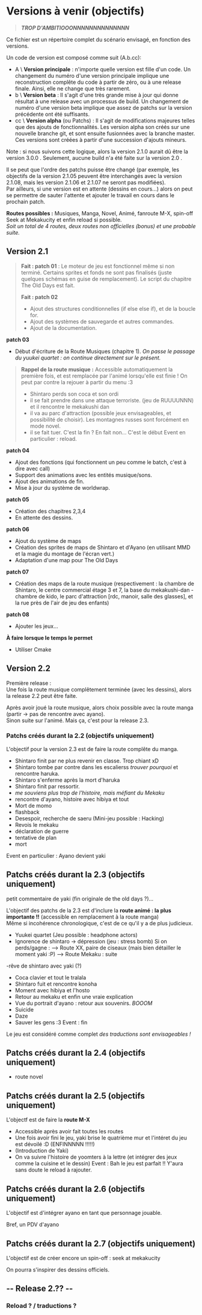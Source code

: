 # Versions à venir (objectifs)

> ***TROP D'AMBITIOOONNNNNNNNNNNNNN***

Ce fichier est un répertoire complet du scénario envisagé, en fonction des versions.

Un code de version est composé comme suit (A.b.cc):
* A \ **Version principale** : n'importe quelle version est fille d'un code. Un changement du numéro d'une version principale implique une reconstruction complête du code à partir de zéro, ou à une release finale. Ainsi, elle ne change que très rarement.
* b \ **Version beta** : Il s'agit d'une très grande mise à jour qui donne résultat à une release avec un processus de build. Un changement de numéro d'une version beta implique que assez de patchs sur la version précédente ont été suffisants.
* cc \ **Version alpha** (ou Patchs) : Il s'agit de modifications majeures telles que des ajouts de fonctionnalités. Les version alpha son créés sur une nouvelle branche git, et sont ensuite fusionnées avec la branche master. Ces versions sont créées à partir d'une succession d'ajouts mineurs.

Note : si nous suivons cette logique, alors la version 2.1.0 aurait dû être la version 3.0.0 . Seulement, aucune build n'a été faite sur la version 2.0 .

Il se peut que l'ordre des patchs puisse être changé (par exemple, les objectifs de la version 2.1.05 peuvent être interchangés avec la version 2.1.08, mais les version 2.1.06 et 2.1.07 ne seront pas modifiées).  
Par ailleurs, si une version est en attente (dessins en cours...) alors on peut se permettre de sauter l'attente et ajouter le travail en cours dans le prochain patch.

**Routes possibles :** Musiques, Manga, Novel, Animé, fanroute M-X, spin-off Seek at Mekakucity et enfin reload si possible.  
*Soit un total de 4 routes, deux routes non officielles (bonus) et une probable suite.*


## Version 2.1

> __Fait : patch 01__ : Le moteur de jeu est fonctionnel même si non terminé. Certains sprites et fonds ne sont pas finalisés (juste quelques schémas en guise de remplacement). Le script du chapitre The Old Days est fait.
>
>__Fait : patch 02__  
> * Ajout des structures conditionnelles (if else else if), et de la boucle for.
> * Ajout des systèmes de sauvegarde et autres commandes.
> * Ajout de la documentation.


__patch 03__  
* Début d'écriture de la Route Musiques (chapitre 1). *On passe le passage du yuukei quartet : on continue directement sur le présent.*


> **Rappel de la route musique :**
> Accessible automatiquement la première fois, et est remplacée par l'animé lorsqu'elle est finie !
> On peut par contre la rejouer à partir du menu :3
> - Shintaro perds son coca et son ordi
> - il se fait prendre dans une attaque terroriste. (jeu de RUUUUNNN) et il rencontre le mekakushi dan
> - il va au parc d'attraction (possible jeux envisageables, et possibilité de choisir). Les montagnes russes sont forcément en mode novel.
> - il se fait tuer. C'est la fin ? En fait non... C'est le début
> Event en particulier : reload.

__patch 04__  

- Ajout des fonctions (qui fonctionnent un peu comme le batch, c'est à dire avec call)
- Support des animations avec les entités musique/sons.
- Ajout des animations de fin.
- Mise à jour du système de worldwrap.

__patch 05__
* Création des chapitres 2,3,4
* En attente des dessins.

__patch 06__
* Ajout du système de maps
* Création des sprites de maps de Shintaro et d'Ayano (en utilisant MMD et la magie du montage de l'écran vert.)
* Adaptation d'une map pour The Old Days

__patch 07__
* Création des maps de la route musique (respectivement : la chambre de Shintaro, le centre commercial étage 3 et 7, la base du mekakushi-dan - chambre de kido, le parc d'attraction [rdc, manoir, salle des glasses], et la rue près de l'air de jeu des enfants)

__patch 08__

* Ajouter les jeux...

__À faire lorsque le temps le permet__

* Utiliser Cmake

## Version 2.2

Première release :  
Une fois la route musique complêtement terminée (avec les dessins), alors la release 2.2 peut être faite.

Après avoir joué la route musique, alors choix possible avec la route manga (partir -> pas de rencontre avec ayano).  
Sinon suite sur l'animé. Mais ça, c'est pour la release 2.3.


### Patchs créés durant la 2.2 (objectifs uniquement)

L'objectif pour la version 2.3 est de faire la route complête du manga.  
- Shintaro finit par ne plus revenir en classe. Trop chiant xD
- Shintaro tombe par contre dans les escalierss *trouver pourquoi* et rencontre haruka.
- Shintaro s'enferme après la mort d'haruka
- Shintaro finit par ressortir.
- *me souviens plus trop de l'histoire, mais méfiant du Mekaku*
- rencontre d'ayano, histoire avec hibiya et tout
- Mort de momo
- flashback
- Desespoir, recherche de saeru (Mini-jeu possible : Hacking)
- Revois le mekaku
- déclaration de guerre
- tentative de plan
- mort

Event en particulier : Ayano devient yaki


## Patchs créés durant la 2.3 (objectifs uniquement)

petit commentaire de yaki (fin originale de the old days ?)...

L'objectif des patchs de la 2.3 est d'inclure la **route animé : la plus importante !!** (accessible en remplacement à la route manga)  
Même si incohérence chronologique, c'est de ce qu'il y a de plus judicieux.

- Yuukei quartet (Jeu possible : headphone actors)
- Ignorence de shintaro -> dépression (jeu : stress bomb)
Si on perds/gagne : 
--> Route XX, paire de ciseaux (mais bien détailler le moment yaki :P)
--> Route Mekaku : suite

-rêve de shintaro avec yaki (?)
- Coca clavier et tout le tralala
- Shintaro fuit et rencontre konoha
- Moment avec hibiya et l'hosto
- Retour au mekaku et enfin une vraie explication
- Vue du portrait d'ayano : retour aux souvenirs. *BOOOM*
- Suicide
- Daze
- Sauver les gens :3
Event : fin

Le jeu est considéré comme complet *des traductions sont envisageables !*


## Patchs créés durant la 2.4 (objectifs uniquement)

* route novel


## Patchs créés durant la 2.5 (objectifs uniquement)

L'objectf est de faire la __route M-X__

- Accessible après avoir fait toutes les routes
- Une fois avoir fini le jeu, yaki brise le quatrième mur et l'intéret du jeu est dévoilé :D (ENFINNNNN !!!!!)
- (Introduction de Yaki)
- On va suivre l'histoire de yoomters à la lettre (et intégrer des jeux comme la cuisine et le dessin)
Event : Bah le jeu est parfait !! Y'aura sans doute le reload à rajouter.

## Patchs créés durant la 2.6 (objectifs uniquement)

L'objectif est d'intégrer ayano en tant que personnage jouable.

Bref, un PDV d'ayano

## Patchs créés durant la 2.7 (objectifs uniquement)

L'objectif est de créer encore un spin-off : seek at mekakucity

On pourra s'inspirer des dessins officiels.


## -- Release 2.?? --

### Reload ? / traductions ?

